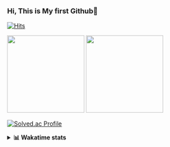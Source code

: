 ### Hi, This is My first Github👋
[![Hits](https://hits.seeyoufarm.com/api/count/incr/badge.svg?url=https%3A%2F%2Fgithub.com%2FJonghyun-Park1027&count_bg=%2379C83D&title_bg=%23555555&icon=&icon_color=%23E7E7E7&title=hits&edge_flat=false)](https://hits.seeyoufarm.com)
<br>


<p>
  <img height="180em" src="https://github-readme-stats-eight-rho-29.vercel.app/api?username=Jonghyun-Park1027&show_icons=true&include_all_commits=true&bg_color=30,e96443,904e95&title_color=fff&text_color=fff">
  <img height="180em" src="https://github-readme-stats-eight-rho-29.vercel.app/api/top-langs/?username=Jonghyun-Park1027&layout=compact&bg_color=30,e96443,904e95&title_color=fff&text_color=fff">


[![Solved.ac Profile](http://mazassumnida.wtf/api/v2/generate_badge?boj=ppjjhh1027)](https://solved.ac/ppjjhh1027/)

</p>
<details>
<summary><b>📊 Wakatime stats</b><br></summary>
<div>
<hr/>



<!--START_SECTION:waka-->
![Profile Views](http://img.shields.io/badge/Profile%20Views-0-blue)

**🐱 My GitHub Data** 

> 📦 73.4 kB Used in GitHub's Storage 
 > 
> 🚫 Not Opted to Hire
 > 
> 📜 6 Public Repositories 
 > 
> 🔑 3 Private Repositories 
 > 
**I'm an Early 🐤** 

```text
🌞 Morning                47 commits          █████░░░░░░░░░░░░░░░░░░░░   21.08 % 
🌆 Daytime                125 commits         ██████████████░░░░░░░░░░░   56.05 % 
🌃 Evening                46 commits          █████░░░░░░░░░░░░░░░░░░░░   20.63 % 
🌙 Night                  5 commits           █░░░░░░░░░░░░░░░░░░░░░░░░   02.24 % 
```
📅 **I'm Most Productive on Friday** 

```text
Monday                   41 commits          █████░░░░░░░░░░░░░░░░░░░░   18.39 % 
Tuesday                  25 commits          ███░░░░░░░░░░░░░░░░░░░░░░   11.21 % 
Wednesday                10 commits          █░░░░░░░░░░░░░░░░░░░░░░░░   04.48 % 
Thursday                 22 commits          ██░░░░░░░░░░░░░░░░░░░░░░░   09.87 % 
Friday                   61 commits          ███████░░░░░░░░░░░░░░░░░░   27.35 % 
Saturday                 23 commits          ███░░░░░░░░░░░░░░░░░░░░░░   10.31 % 
Sunday                   41 commits          █████░░░░░░░░░░░░░░░░░░░░   18.39 % 
```


📊 **This Week I Spent My Time On** 

```text
🕑︎ Time Zone: Asia/Seoul

💬 Programming Languages: 
Jupyter                  58 mins             █████████████████████████   98.91 % 
Python                   0 secs              ░░░░░░░░░░░░░░░░░░░░░░░░░   01.09 % 

🔥 Editors: 
PyCharm                  59 mins             █████████████████████████   100.00 % 

🐱‍💻 Projects: 
data_dashboard           58 mins             █████████████████████████   98.91 % 
practice                 0 secs              ░░░░░░░░░░░░░░░░░░░░░░░░░   00.94 % 
streamlit-tutorial       0 secs              ░░░░░░░░░░░░░░░░░░░░░░░░░   00.16 % 

💻 Operating System: 
Windows                  59 mins             █████████████████████████   100.00 % 
```

**I Mostly Code in Jupyter Notebook** 

```text
Jupyter Notebook         5 repos             █████████████████████░░░░   83.33 % 
C++                      1 repo              ████░░░░░░░░░░░░░░░░░░░░░   16.67 % 
```




 Last Updated on 10/11/2024 18:38:51 UTC
<!--END_SECTION:waka-->
</details>



